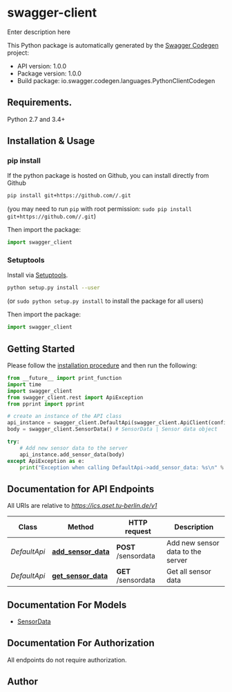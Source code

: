 # swagger-client
Enter description here

This Python package is automatically generated by the [Swagger Codegen](https://github.com/swagger-api/swagger-codegen) project:

- API version: 1.0.0
- Package version: 1.0.0
- Build package: io.swagger.codegen.languages.PythonClientCodegen

## Requirements.

Python 2.7 and 3.4+

## Installation & Usage
### pip install

If the python package is hosted on Github, you can install directly from Github

```sh
pip install git+https://github.com//.git
```
(you may need to run `pip` with root permission: `sudo pip install git+https://github.com//.git`)

Then import the package:
```python
import swagger_client 
```

### Setuptools

Install via [Setuptools](http://pypi.python.org/pypi/setuptools).

```sh
python setup.py install --user
```
(or `sudo python setup.py install` to install the package for all users)

Then import the package:
```python
import swagger_client
```

## Getting Started

Please follow the [installation procedure](#installation--usage) and then run the following:

```python
from __future__ import print_function
import time
import swagger_client
from swagger_client.rest import ApiException
from pprint import pprint

# create an instance of the API class
api_instance = swagger_client.DefaultApi(swagger_client.ApiClient(configuration))
body = swagger_client.SensorData() # SensorData | Sensor data object

try:
    # Add new sensor data to the server
    api_instance.add_sensor_data(body)
except ApiException as e:
    print("Exception when calling DefaultApi->add_sensor_data: %s\n" % e)

```

## Documentation for API Endpoints

All URIs are relative to *https://ics.aset.tu-berlin.de/v1*

Class | Method | HTTP request | Description
------------ | ------------- | ------------- | -------------
*DefaultApi* | [**add_sensor_data**](docs/DefaultApi.md#add_sensor_data) | **POST** /sensordata | Add new sensor data to the server
*DefaultApi* | [**get_sensor_data**](docs/DefaultApi.md#get_sensor_data) | **GET** /sensordata | Get all sensor data


## Documentation For Models

 - [SensorData](docs/SensorData.md)


## Documentation For Authorization

 All endpoints do not require authorization.


## Author




